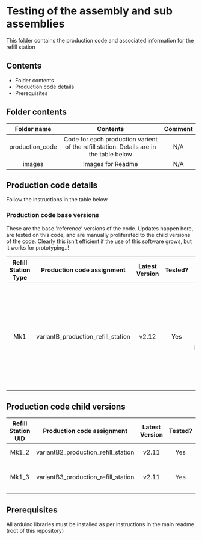 # Testing of the assembly and sub assemblies

This folder contains the production code and associated information for the refill station

## Contents

* Folder contents
* Production code details
* Prerequisites

## Folder contents

|   Folder name   |                                        Contents                                        | Comment |
| :-------------: | :------------------------------------------------------------------------------------: | :-----: |
| production_code | Code for each production varient of the refill station. Details are in the table below |   N/A   |
|     images      |                                   Images for Readme                                    |   N/A   |


## Production code details
Follow the instructions in the table below

### Production code base versions
These are the base 'reference' versions of the code. Updates happen here, are tested on this code, and are manually proliferated to the child versions of the code. Clearly this isn't efficient if the use of this software grows, but it works for prototyping..!

| Refill Station Type | Production code assignment         | Latest Version | Tested? |                                                               Bug list                                                               |
| :-----------------: | ---------------------------------- | :------------: | :-----: | :----------------------------------------------------------------------------------------------------------------------------------: |
|         Mk1         | variantB_production_refill_station |     v2.12      |   Yes   | (1) When buttons are pressed after 'finish pumping' then pumping will immediately start when new bottle is placed (Under resolution) |

## Production code child versions

| Refill Station UID | Production code assignment          | Latest Version | Tested? |      Differences from base version      |
| :----------------: | ----------------------------------- | :------------: | :-----: | :-------------------------------------: |
|       Mk1_2        | variantB2_production_refill_station |     v2.11      |   Yes   |              No difference              |
|       Mk1_3        | variantB3_production_refill_station |     v2.11      |   Yes   | Scale factor for hx711 and strain gauge |


## Prerequisites
All arduino libraries must be installed as per instructions in the main readme (root of this repository)